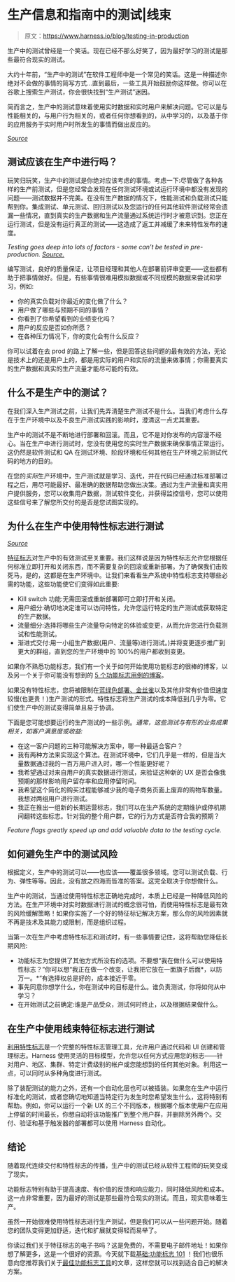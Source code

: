 # 生产信息和指南中的测试|线束

> 原文：<https://www.harness.io/blog/testing-in-production>

生产中的测试曾经是一个笑话。现在已经不那么好笑了，因为最好学习的测试是那些最符合现实的测试。

大约十年前，“生产中的测试”在软件工程师中是一个常见的笑话。这是一种描述你绝对不会做的事情的简写方式...直到最后，一些工具开始鼓励你这样做。你可以在谷歌上搜索生产测试，你会很快找到“生产测试”迷因。

简而言之，生产中的测试意味着使用实时数据和实时用户来解决问题。它可以是与性能相关的，与用户行为相关的，或者任何你想看到的，从中学习的，以及基于你的应用服务于实时用户时所发生的事情而做出反应的。

[*Source*](https://twitter.com/mipsytipsy/status/1034904230916763654?lang=da)

## 测试应该在生产中进行吗？

玩笑归玩笑，生产中的测试是你绝对应该考虑的事情。考虑一下:尽管做了各种各样的生产前测试，但是您经常会发现在任何测试环境或试运行环境中都没有发现的问题——测试数据并不完美。在没有生产数据的情况下，性能测试和负载测试只能帮到你。集成测试、单元测试、回归测试以及您运行的任何其他软件测试经常会遗漏一些情况，直到真实的生产数据和生产流量通过系统运行时才被意识到。您正在运行测试，但是没有运行真正的测试——这造成了返工并减缓了未来特性发布的速度。

*Testing goes deep into lots of factors - some can’t be tested in pre-production.* [*Source.*](https://edwardmuldrew.medium.com/my-first-experience-with-software-testing-6ddb86e12dd4)

编写测试，良好的质量保证，让项目经理和其他人在部署前评审变更——这些都有助于把事情做好。但是，有些事情很难用模拟数据或不同规模的数据来尝试和学习，例如:

*   你的真实负载对你最近的变化做了什么？
*   用户做了哪些与预期不同的事情？
*   你看到了你希望看到的业绩变化吗？
*   用户的反应是否如你所愿？
*   在各种压力情况下，你的变化会有什么反应？

你可以试着在去 prod 的路上了解一些，但是回答这些问题的最有效的方法，无论是技术上的还是用户上的，都是用实际的用户和实际的流量来做事情；你需要真实的生产数据和真实的生产流量才能尽可能的有效。

## 什么不是生产中的测试？

在我们深入生产测试之前，让我们先弄清楚生产测试不是什么。当我们考虑什么存在于生产环境中以及不良生产测试实践的影响时，澄清这一点尤其重要。

生产中的测试不是不断地进行部署和回滚。而且，它不是对你发布的内容漫不经心。当在生产中进行测试时，您没有使用您的实时生产数据来确保事情正常运行。这仍然是软件测试和 QA 在测试环境、阶段环境和任何其他在生产环境之前测试代码的地方的目的。

在您的*实际*生产环境中，生产测试就是学习、迭代，并在代码已经通过标准部署过程之后，用尽可能最好、最准确的数据帮助您做出决策。通过为生产流量和真实用户提供服务，您可以收集用户数据，测试软件变化，并获得监控信号，您可以使用这些信号来了解您所交付的是否是您试图实现的。

## 为什么在生产中使用特性标志进行测试

[*Source*](https://thenewstack.io/serverless-testing-in-production/)

[特征标志](https://harness.io/products/feature-flags/)对生产中的有效测试至关重要。我们这样说是因为特性标志允许您根据任何标准立即打开和关闭东西，而不需要复杂的回滚或重新部署。为了确保我们击败死马，是的，这都是在生产环境中。让我们来看看生产系统中特性标志支持哪些必需的功能，这些功能使它们变得如此重要:

*   Kill switch 功能:无需回滚或重新部署即可立即打开和关闭。
*   用户细分:确切地决定谁可以访问特性，允许您运行特定的生产测试或获取特定的生产数据。
*   流量细分:选择将哪些生产流量导向特定的体验或变更，从而允许您进行负载测试和性能测试。
*   渐进式交付:用一小组生产数据(用户、流量等)进行测试。)并将变更逐步推广到更大的群组，直到您的生产环境中的 100%的用户都收到变更。

如果你不熟悉功能标志，我们有一个关于如何开始使用功能标志的很棒的博客，以及另一个关于你可能没有想到的 [5 个功能标志用例的博客](https://harness.io/blog/feature-flag-use-cases/)。

如果没有特性标志，您将被限制在[蓝绿色部署、金丝雀](https://harness.io/blog/blue-green-canary-deployment-strategies/)以及其他非常有价值但速度较慢(也更贵！)生产测试的形式。特性标志将生产测试的成本降低到几乎为零。它们使生产中的测试变得简单且易于协调。

下面是您可能想要运行的生产测试的一些示例。*通常，这些测试与有形的业务成果相关，如客户满意度或收益:*

*   在这一客户问题的三种可能解决方案中，哪一种最适合客户？
*   我有两种方法来实现这个算法。在测试环境中，它们几乎是一样的，但是当大量数据通过我的一百万用户进入时，哪一个性能更好呢？
*   我希望通过对来自用户的真实数据进行测试，来验证这种新的 UX 是否会像我预期的那样影响用户留存率和应用停留时间。
*   我希望这个简化的购买过程能够减少我的电子商务页面上废弃的购物车数量。我想对两组用户进行测试。
*   我正在推出一组新的长期运营标志，我们可以在生产系统的定期维护或停机期间翻转这些标志。针对我的整个用户群，它的行为方式是否符合我的预期？

*Feature flags greatly speed up and add valuable data to the testing cycle.*

## 如何避免生产中的测试风险

根据定义，生产中的测试可以——也应该——覆盖很多领域。您可以测试负载、行为、弹性等等。因此，没有放之四海而皆准的答案。这完全取决于你想做什么。

生产中的测试，当通过使用特性标志正确地完成时，本质上已经是一种降低风险的方法。在生产环境中对实时数据进行测试的概念很可怕，而使用特性标志是最有效的风险缓解策略！如果你实施了一个好的特征标记解决方案，那么你的风险因素就不再是技术及其能力或限制，而是组织过程。

当第一次在生产中考虑特性标志和测试时，有一些事情要记住，这将帮助您降低长期风险:

*   功能标志为您提供了其他方式所没有的选项。不要想“我在做什么可以使用特性标志？”你可以想“我正在做一个改变，让我把它放在一面旗子后面*，以防万一。*“有选择权总是好的，成本接近于零。
*   事先同意你想学什么，你在测试中的目标是什么。谁负责测试，你将如何从中学习？
*   在开始测试之前确定:谁是产品受众，测试何时终止，以及根据结果做什么。

## 在生产中使用线束特征标志进行测试

[利用特性标志](https://harness.io/products/feature-flags/)是一个完整的特性标志管理工具，允许用户通过代码和 UI 创建和管理标志。Harness 使用灵活的目标模型，允许您以任何方式应用您的标志——针对用户、地区、集群、特定计费级别的帐户或您能想到的任何其他对象。利用这一点，可以同时从多种角度进行测试。

除了装配测试的能力之外，还有一个自动化层也可以被插装。如果您在生产中运行标准化的测试，或者您确切地知道当特定行为发生时您希望发生什么，这将特别有帮助。例如，你可以运行一个新 UX 的三个不同版本，根据哪个版本使用户在应用上停留的时间最长，你想自动将该功能推广到整个用户群，并删除另外两个。交付、验证和基于触发器的部署都可以使用 Harness 自动化。

## 结论

随着现代连续交付和特性标志的传播，生产中的测试已经从软件工程师的玩笑变成了现实。

功能标志特别有助于提高速度、有价值的反馈和响应能力，同时降低风险和成本。这一点非常重要，因为最好的测试是那些最符合现实的测试。而且，现实意味着生产。

虽然一开始很难使用特性标志进行生产测试，但是我们可以从一些问题开始。随着您的团队变得更加舒适，迭代和扩展就变得轻而易举了。

你读过我们关于特征标志的电子书吗？这是免费的，不需要电子邮件地址！如果你想了解更多，这是一个很好的资源。今天就下载[基础:功能标志 101](https://harness.io/learn/ebooks/ebook-feature-flags-101/) ！我们也很乐意向您推荐我们关于[最佳功能标志工具](https://harness.io/blog/feature-flags/feature-flag-management-tools/)的文章，这样您就可以找到适合自己的解决方案。